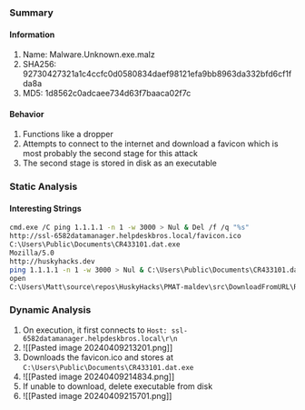 
### Summary
#### Information
1. Name: Malware.Unknown.exe.malz
2. SHA256:  92730427321a1c4ccfc0d0580834daef98121efa9bb8963da332bfd6cf1fda8a
3. MD5: 1d8562c0adcaee734d63f7baaca02f7c

#### Behavior
1. Functions like a dropper
2. Attempts to connect to the internet and download a favicon which is most probably the second stage for this attack
3. The second stage is stored in disk as an executable


### Static Analysis
#### Interesting Strings
```bash
cmd.exe /C ping 1.1.1.1 -n 1 -w 3000 > Nul & Del /f /q "%s"
http://ssl-6582datamanager.helpdeskbros.local/favicon.ico
C:\Users\Public\Documents\CR433101.dat.exe
Mozilla/5.0
http://huskyhacks.dev
ping 1.1.1.1 -n 1 -w 3000 > Nul & C:\Users\Public\Documents\CR433101.dat.exe
open
C:\Users\Matt\source\repos\HuskyHacks\PMAT-maldev\src\DownloadFromURL\Release\DownloadFromURL.pdb

```


### Dynamic Analysis
1. On execution, it first connects to `Host: ssl-6582datamanager.helpdeskbros.local\r\n`
2. ![[Pasted image 20240409213201.png]]
3. Downloads the favicon.ico and stores at `C:\Users\Public\Documents\CR433101.dat.exe`
4. ![[Pasted image 20240409214834.png]]
5. If unable to download, delete executable from disk
6. ![[Pasted image 20240409215701.png]]